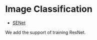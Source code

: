 # Image Classification

- [SENet](https://github.com/miraclewkf/SENet-PyTorch)

We add the support of training ResNet.
